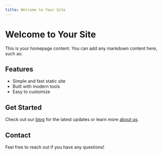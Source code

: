 ```yaml
---
title: Welcome to Your Site
---
```


# Welcome to Your Site

This is your homepage content. You can add any markdown content here, such as:

## Features

- Simple and fast static site
- Built with modern tools
- Easy to customize

## Get Started

Check out our [blog](/blog) for the latest updates or learn more [about us](/about.html).

## Contact

Feel free to reach out if you have any questions!
